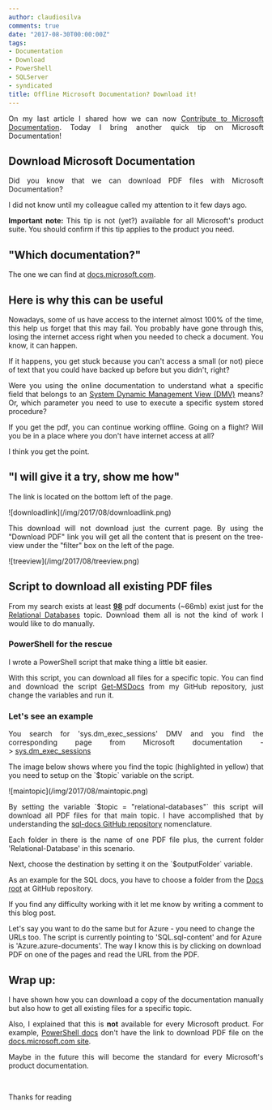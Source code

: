```yaml
---
author: claudiosilva
comments: true
date: "2017-08-30T00:00:00Z"
tags:
- Documentation
- Download
- PowerShell
- SQLServer
- syndicated
title: Offline Microsoft Documentation? Download it!
---
```

<p style="text-align:justify;">On my last article I shared how we can now <a href="http://claudioessilva.eu/2017/08/28/contribute-to-microsoft-documentation/" target="_blank" rel="noopener">Contribute to Microsoft Documentation</a>. Today I bring another quick tip on Microsoft Documentation!</p>

<h2 style="text-align:justify;">Download Microsoft Documentation</h2>
<p style="text-align:justify;">Did you know that we can download PDF files with Microsoft Documentation?</p>
I did not know until my colleague called my attention to it few days ago.
<p style="text-align:justify;"><strong>Important note: </strong>This tip is not (yet?) available for all Microsoft's product suite. You should confirm if this tip applies to the product you need.</p>

<h2 style="text-align:justify;">"Which documentation?"</h2>
<p style="text-align:justify;">The one we can find at <a href="https://docs.microsoft.com" target="_blank" rel="noopener">docs.microsoft.com</a>.</p>

<h2 style="text-align:justify;">Here is why this can be useful</h2>
<p style="text-align:justify;">Nowadays, some of us have access to the internet almost 100% of the time, this help us forget that this may fail. You probably have gone through this, losing the internet access right when you needed to check a document. You know, it can happen.</p>
<p style="text-align:justify;">If it happens, you get stuck because you can't access a small (or not) piece of text that you could have backed up before but you didn't, right?</p>
<p style="text-align:justify;">Were you using the online documentation to understand what a specific field that belongs to an <a href="https://docs.microsoft.com/en-us/sql/relational-databases/system-dynamic-management-views/system-dynamic-management-views" target="_blank" rel="noopener">System Dynamic Management View (DMV)</a> means? Or, which parameter you need to use to execute a specific system stored procedure?</p>
<p style="text-align:justify;">If you get the pdf, you can continue working offline. Going on a flight? Will you be in a place where you don't have internet access at all?</p>
<p style="text-align:justify;">I think you get the point.</p>

<h2 style="text-align:justify;">"I will give it a try, show me how"</h2>
<p style="text-align:justify;">The link is located on the bottom left of the page.</p>
<p style="text-align:justify;">![downloadlink](/img/2017/08/downloadlink.png)
<p style="text-align:justify;">This download will not download just the current page. By using the "Download PDF" link you will get all the content that is present on the tree-view under the "filter" box on the left of the page.</p>
![treeview](/img/2017/08/treeview.png)


<h2 style="text-align:justify;">Script to download all existing PDF files</h2>
<p style="text-align:justify;">From my search exists at least <strong><span style="text-decoration:underline;">98</span></strong> pdf documents (~66mb) exist just for the <a href="https://docs.microsoft.com/en-gb/sql/relational-databases/database-features" target="_blank" rel="noopener">Relational Databases</a> topic. Download them all is not the kind of work I would like to do manually.</p>

<h3 style="text-align:justify;">PowerShell for the rescue</h3>
<p style="text-align:justify;">I wrote a PowerShell script that make thing a little bit easier.</p>
<p style="text-align:justify;">With this script, you can download all files for a specific topic. You can find and download the script <a href="https://github.com/ClaudioESSilva/SQLServer-PowerShell/blob/master/Download%20MS%20Documentation/Get-MSDocs.ps1" target="_blank" rel="noopener">Get-MSDocs</a> from my GitHub repository, just change the variables and run it.</p>

<h3>Let's see an example</h3>
<p style="text-align:justify;">You search for 'sys.dm_exec_sessions' DMV and you find the corresponding page from Microsoft documentation -> <a href="https://docs.microsoft.com/en-us/sql/relational-databases/system-dynamic-management-views/sys-dm-exec-sessions-transact-sql" target="_blank" rel="noopener">sys.dm_exec_sessions</a></p>
<p style="text-align:justify;">The image below shows where you find the topic (highlighted in yellow) that you need to setup on the `$topic` variable on the script.</p>
![maintopic](/img/2017/08/maintopic.png)
<p style="text-align:justify;">By setting the variable `$topic = "relational-databases"` this script will download all PDF files for that main topic. I have accomplished that by understanding the <a href="https://github.com/MicrosoftDocs/sql-docs/tree/live/docs/relational-databases" target="_blank" rel="noopener">sql-docs GitHub repository</a> nomenclature.</p>
<p style="text-align:justify;">Each folder in there is the name of one PDF file plus, the current folder 'Relational-Database' in this scenario.</p>
Next, choose the destination by setting it on the `$outputFolder` variable.
<p style="text-align:justify;">As an example for the SQL docs, you have to choose a folder from the <a href="https://github.com/MicrosoftDocs/sql-docs/tree/live/docs" target="_blank" rel="noopener">Docs root</a> at GitHub repository.</p>
<p style="text-align:justify;">If you find any difficulty working with it let me know by writing a comment to this blog post.</p>
Let's say you want to do the same but for Azure - you need to change the URLs too. The script is currently pointing to 'SQL.sql-content' and for Azure is 'Azure.azure-documents'. The way I know this is by clicking on download PDF on one of the pages and read the URL from the PDF.
<h2 style="text-align:justify;">Wrap up:</h2>
<p style="text-align:justify;">I have shown how you can download a copy of the documentation manually but also how to get all existing files for a specific topic.</p>
<p style="text-align:justify;">Also, I explained that this is <strong>not</strong> available for every Microsoft product. For example, <a href="https://docs.microsoft.com/en-gb/powershell/scripting/powershell-scripting?view=powershell-5.1" target="_blank" rel="noopener">PowerShell docs</a> don't have the link to download PDF file on the <a href="https://docs.microsoft.com/en-gb/powershell/scripting/powershell-scripting?view=powershell-5.1" target="_blank" rel="noopener">docs.microsoft.com site</a>.</p>
<p style="text-align:justify;">Maybe in the future this will become the standard for every Microsoft's product documentation.</p>
&nbsp;

Thanks for reading
